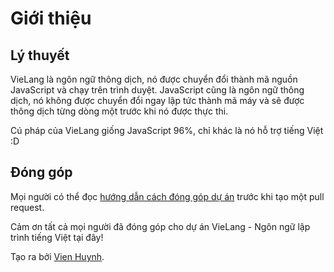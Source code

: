 # Giới thiệu

## Lý thuyết

VieLang là ngôn ngữ thông dịch, nó được chuyển đổi thành mã nguồn JavaScript và chạy trên trình duyệt. JavaScript cũng là ngôn ngữ thông dịch, nó không được chuyển đổi ngay lập tức thành mã máy và sẽ được thông dịch từng dòng một trước khi nó được thực thi.

Cú pháp của VieLang giống JavaScript 96%, chỉ khác là nó hỗ trợ tiếng Việt :D


## Đóng góp

Mọi người có thể đọc [hướng dẫn cách đóng góp dự án](https://vienhuynh.dev) trước khi tạo một pull request.

Cảm ơn tất cả mọi người đã đóng góp cho dự án VieLang - Ngôn ngữ lập trình tiếng Việt tại đây!


Tạo ra bởi [Vien Huynh](https://vienhuynh.dev).
